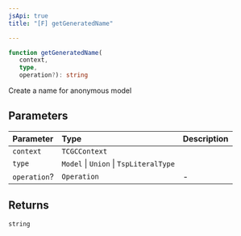 ```yaml
---
jsApi: true
title: "[F] getGeneratedName"

---
```

```ts
function getGeneratedName(
   context, 
   type, 
   operation?): string
```

Create a name for anonymous model

## Parameters

| Parameter | Type | Description |
| :------ | :------ | :------ |
| `context` | `TCGCContext` |  |
| `type` | `Model` \| `Union` \| `TspLiteralType` |  |
| `operation`? | `Operation` | - |

## Returns

`string`
